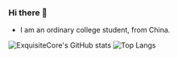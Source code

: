 ### Hi there 👋
- I am an ordinary college student, from China.

![ExquisiteCore's GitHub stats](https://github-readme-stats.vercel.app/api?username=ExquisiteCore&card_width=495&show_icons=true&theme=dracula)
![Top Langs](https://github-readme-stats.vercel.app/api/top-langs/?username=ExquisiteCore&card_width=445&layout=compact&theme=dracula)
<!--
**ExquisiteCore/ExquisiteCore** is a ✨ _special_ ✨ repository because its `README.md` (this file) appears on your GitHub profile.

Here are some ideas to get you started:

- 🔭 I’m currently working on ...
- 🌱 I’m currently learning ...
- 👯 I’m looking to collaborate on ...
- 🤔 I’m looking for help with ...
- 💬 Ask me about ...
- 📫 How to reach me: ...
- 😄 Pronouns: ...
- ⚡ Fun fact: ...
-->
